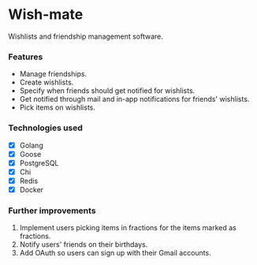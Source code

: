 # Wish-mate
Wishlists and friendship management software.

### Features
- Manage friendships.
- Create wishlists.
- Specify when friends should get notified for wishlists.
- Get notified through mail and in-app notifications for friends' wishlists. 
- Pick items on wishlists.

### Technologies used
- [x] Golang
- [x] Goose
- [x] PostgreSQL
- [x] Chi
- [x] Redis
- [x] Docker

### Further improvements
1. Implement users picking items in fractions for the items marked as fractions.
2. Notify users' friends on their birthdays.
3. Add OAuth so users can sign up with their Gmail accounts.
